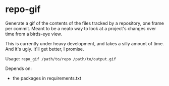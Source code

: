# repo-gif

Generate a gif of the contents of the files tracked by a repository,
one frame per commit. Meant to be a neato way to look at a project's
changes over time from a birds-eye view.

This is currently under heavy development, and takes a silly amount of
time. And it's ugly. It'll get better, I promise.

Usage: `repo_gif /path/to/repo /path/to/output.gif`

Depends on:
  + the packages in requirements.txt
